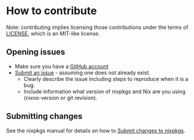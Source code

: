 # How to contribute

Note: contributing implies licensing those contributions
under the terms of [LICENSE](./COPYING), which is an MIT-like license.

## Opening issues

* Make sure you have a [GitHub account](https://github.com/signup/free)
* [Submit an issue](https://github.com/triton/triton/issues) - assuming one does not already exist.
  * Clearly describe the issue including steps to reproduce when it is a bug.
  * Include information what version of nixpkgs and Nix are you using (nixos-version or git revision).

## Submitting changes

See the nixpkgs manual for details on how to [Submit changes to nixpkgs](http://hydra.nixos.org/job/nixpkgs/trunk/manual/latest/download-by-type/doc/manual#chap-submitting-changes).
